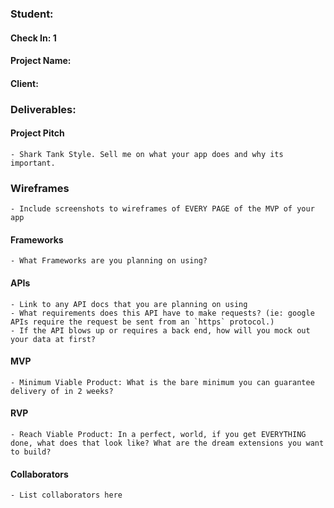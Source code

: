 ### Student: 

#### Check In: 1

#### Project Name:

#### Client:

### Deliverables:

#### Project Pitch
    - Shark Tank Style. Sell me on what your app does and why its important.

### Wireframes
    - Include screenshots to wireframes of EVERY PAGE of the MVP of your app

#### Frameworks
    - What Frameworks are you planning on using?

#### APIs
    - Link to any API docs that you are planning on using
    - What requirements does this API have to make requests? (ie: google APIs require the request be sent from an `https` protocol.)
    - If the API blows up or requires a back end, how will you mock out your data at first?

#### MVP
    - Minimum Viable Product: What is the bare minimum you can guarantee delivery of in 2 weeks?

#### RVP
    - Reach Viable Product: In a perfect, world, if you get EVERYTHING done, what does that look like? What are the dream extensions you want to build?

#### Collaborators
    - List collaborators here
